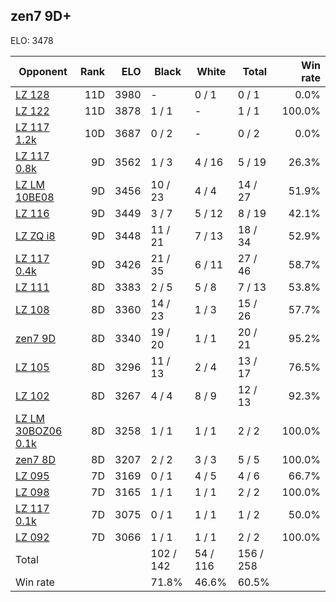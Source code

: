 ## zen7 9D+ ##

ELO: 3478

Opponent | Rank | ELO | Black | White | Total | Win rate
---------|-----:|----:|-------|-------|-------|-------:
[LZ 128](LZ%20128.md) | 11D | 3980 | - | 0 / 1 | 0 / 1 | 0.0%
[LZ 122](LZ%20122.md) | 11D | 3878 | 1 / 1 | - | 1 / 1 | 100.0%
[LZ 117 1.2k](LZ%20117%201.2k.md) | 10D | 3687 | 0 / 2 | - | 0 / 2 | 0.0%
[LZ 117 0.8k](LZ%20117%200.8k.md) | 9D | 3562 | 1 / 3 | 4 / 16 | 5 / 19 | 26.3%
[LZ LM 10BE08](LZ%20LM%2010BE08.md) | 9D | 3456 | 10 / 23 | 4 / 4 | 14 / 27 | 51.9%
[LZ 116](LZ%20116.md) | 9D | 3449 | 3 / 7 | 5 / 12 | 8 / 19 | 42.1%
[LZ ZQ i8](LZ%20ZQ%20i8.md) | 9D | 3448 | 11 / 21 | 7 / 13 | 18 / 34 | 52.9%
[LZ 117 0.4k](LZ%20117%200.4k.md) | 9D | 3426 | 21 / 35 | 6 / 11 | 27 / 46 | 58.7%
[LZ 111](LZ%20111.md) | 8D | 3383 | 2 / 5 | 5 / 8 | 7 / 13 | 53.8%
[LZ 108](LZ%20108.md) | 8D | 3360 | 14 / 23 | 1 / 3 | 15 / 26 | 57.7%
[zen7 9D](zen7%209D.md) | 8D | 3340 | 19 / 20 | 1 / 1 | 20 / 21 | 95.2%
[LZ 105](LZ%20105.md) | 8D | 3296 | 11 / 13 | 2 / 4 | 13 / 17 | 76.5%
[LZ 102](LZ%20102.md) | 8D | 3267 | 4 / 4 | 8 / 9 | 12 / 13 | 92.3%
[LZ LM 30BOZ06 0.1k](LZ%20LM%2030BOZ06%200.1k.md) | 8D | 3258 | 1 / 1 | 1 / 1 | 2 / 2 | 100.0%
[zen7 8D](zen7%208D.md) | 8D | 3207 | 2 / 2 | 3 / 3 | 5 / 5 | 100.0%
[LZ 095](LZ%20095.md) | 7D | 3169 | 0 / 1 | 4 / 5 | 4 / 6 | 66.7%
[LZ 098](LZ%20098.md) | 7D | 3165 | 1 / 1 | 1 / 1 | 2 / 2 | 100.0%
[LZ 117 0.1k](LZ%20117%200.1k.md) | 7D | 3075 | 0 / 1 | 1 / 1 | 1 / 2 | 50.0%
[LZ 092](LZ%20092.md) | 7D | 3066 | 1 / 1 | 1 / 1 | 2 / 2 | 100.0%
Total | | | 102 / 142 | 54 / 116 | 156 / 258 | 
Win rate| | | 71.8% | 46.6% | 60.5% | 
